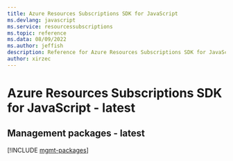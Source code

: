 ```yaml
---
title: Azure Resources Subscriptions SDK for JavaScript
ms.devlang: javascript
ms.service: resourcessubscriptions
ms.topic: reference
ms.data: 08/09/2022
ms.author: jeffish
description: Reference for Azure Resources Subscriptions SDK for JavaScript
author: xirzec
---
```

# Azure Resources Subscriptions SDK for JavaScript - latest

## Management packages - latest
[!INCLUDE [mgmt-packages](resources-subscriptions-mgmt-index.md)]